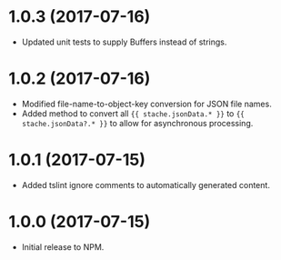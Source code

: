 # 1.0.3 (2017-07-16)

- Updated unit tests to supply Buffers instead of strings.

# 1.0.2 (2017-07-16)

- Modified file-name-to-object-key conversion for JSON file names.
- Added method to convert all `{{ stache.jsonData.* }}` to `{{ stache.jsonData?.* }}` to allow for asynchronous processing.

# 1.0.1 (2017-07-15)

- Added tslint ignore comments to automatically generated content.

# 1.0.0 (2017-07-15)

- Initial release to NPM.
